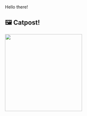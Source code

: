 Hello there!



## 🖼️ Catpost!

<sub>
    <img src="https://cdn2.thecatapi.com/images/d8p.jpg" height="256">
</sub>

